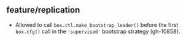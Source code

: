 ## feature/replication

* Allowed to call `box.ctl.make_bootstrap_leader()` before the first
  `box.cfg()` call in the `'supervised'` bootstrap strategy (gh-10858).
